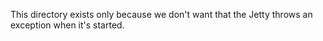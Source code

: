 This directory exists only because we don't want that the Jetty throws an exception
when it's started.